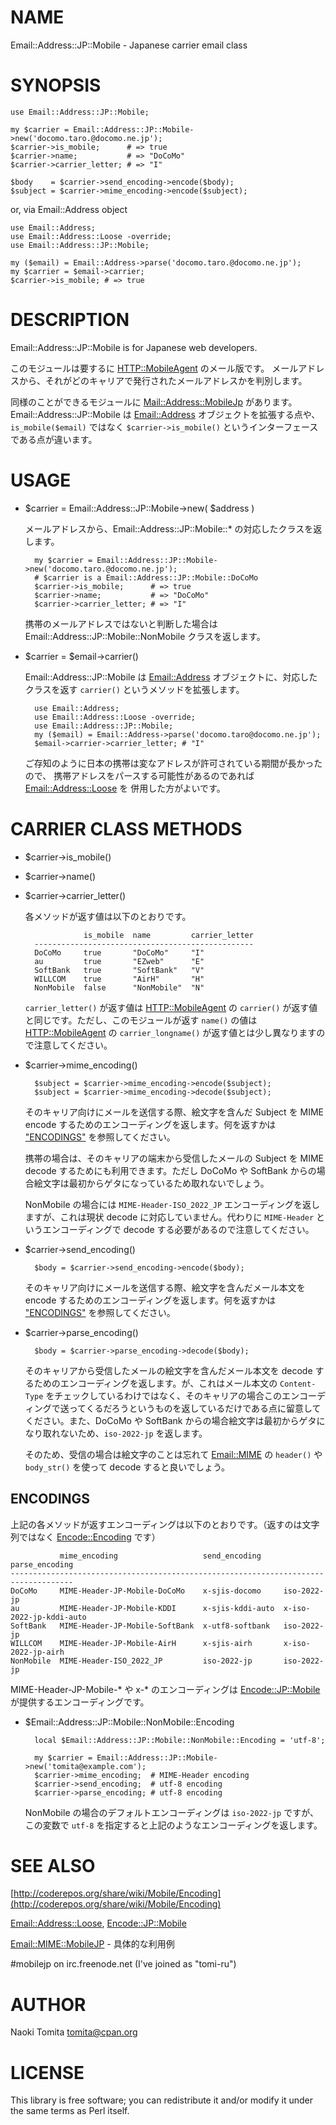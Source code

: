 # NAME

Email::Address::JP::Mobile - Japanese carrier email class

# SYNOPSIS

    use Email::Address::JP::Mobile;
    
    my $carrier = Email::Address::JP::Mobile->new('docomo.taro.@docomo.ne.jp');
    $carrier->is_mobile;      # => true
    $carrier->name;           # => "DoCoMo"
    $carrier->carrier_letter; # => "I"
    
    $body    = $carrier->send_encoding->encode($body);
    $subject = $carrier->mime_encoding->encode($subject);

or, via Email::Address object

    use Email::Address;
    use Email::Address::Loose -override;
    use Email::Address::JP::Mobile;
    
    my ($email) = Email::Address->parse('docomo.taro.@docomo.ne.jp');
    my $carrier = $email->carrier;
    $carrier->is_mobile; # => true

# DESCRIPTION

Email::Address::JP::Mobile is for Japanese web developers.

このモジュールは要するに [HTTP::MobileAgent](https://metacpan.org/pod/HTTP%3A%3AMobileAgent) のメール版です。
メールアドレスから、それがどのキャリアで発行されたメールアドレスかを判別します。

同様のことができるモジュールに [Mail::Address::MobileJp](https://metacpan.org/pod/Mail%3A%3AAddress%3A%3AMobileJp) があります。
Email::Address::JP::Mobile は [Email::Address](https://metacpan.org/pod/Email%3A%3AAddress) オブジェクトを拡張する点や、
`is_mobile($email)` ではなく `$carrier->is_mobile()` というインターフェースである点が違います。

# USAGE

- $carrier = Email::Address::JP::Mobile->new( $address )

    メールアドレスから、Email::Address::JP::Mobile::\* の対応したクラスを返します。

        my $carrier = Email::Address::JP::Mobile->new('docomo.taro.@docomo.ne.jp');
        # $carrier is a Email::Address::JP::Mobile::DoCoMo
        $carrier->is_mobile;      # => true
        $carrier->name;           # => "DoCoMo"
        $carrier->carrier_letter; # => "I"

    携帯のメールアドレスではないと判断した場合は Email::Address::JP::Mobile::NonMobile クラスを返します。

- $carrier = $email->carrier()

    Email::Address::JP::Mobile は [Email::Address](https://metacpan.org/pod/Email%3A%3AAddress) オブジェクトに、対応したクラスを返す
    `carrier()` というメソッドを拡張します。

        use Email::Address;
        use Email::Address::Loose -override;
        use Email::Address::JP::Mobile;
        my ($email) = Email::Address->parse('docomo.taro@docomo.ne.jp');
        $email->carrier->carrier_letter; # "I"

    ご存知のように日本の携帯は変なアドレスが許可されている期間が長かったので、
    携帯アドレスをパースする可能性があるのであれば [Email::Address::Loose](https://metacpan.org/pod/Email%3A%3AAddress%3A%3ALoose) を
    併用した方がよいです。

# CARRIER CLASS METHODS

- $carrier->is\_mobile()
- $carrier->name()
- $carrier->carrier\_letter()

    各メソッドが返す値は以下のとおりです。

                   is_mobile  name         carrier_letter
        -------------------------------------------------
        DoCoMo     true       "DoCoMo"     "I"
        au         true       "EZweb"      "E"
        SoftBank   true       "SoftBank"   "V"
        WILLCOM    true       "AirH"       "H"
        NonMobile  false      "NonMobile"  "N"

    `carrier_letter()` が返す値は [HTTP::MobileAgent](https://metacpan.org/pod/HTTP%3A%3AMobileAgent) の `carrier()` が返す値と同じです。ただし、このモジュールが返す `name()` の値は [HTTP::MobileAgent](https://metacpan.org/pod/HTTP%3A%3AMobileAgent) の `carrier_longname()` が返す値とは少し異なりますので注意してください。

- $carrier->mime\_encoding()

        $subject = $carrier->mime_encoding->encode($subject);
        $subject = $carrier->mime_encoding->decode($subject);

    そのキャリア向けにメールを送信する際、絵文字を含んだ Subject を MIME encode するためのエンコーディングを返します。何を返すかは ["ENCODINGS"](#encodings) を参照してください。

    携帯の場合は、そのキャリアの端末から受信したメールの Subject を MIME decode するためにも利用できます。ただし DoCoMo や SoftBank からの場合絵文字は最初からゲタになっているため取れないでしょう。

    NonMobile の場合には `MIME-Header-ISO_2022_JP` エンコーディングを返しますが、これは現状 decode に対応していません。代わりに `MIME-Header` というエンコーディングで decode する必要があるので注意してください。

- $carrier->send\_encoding()

        $body = $carrier->send_encoding->encode($body);

    そのキャリア向けにメールを送信する際、絵文字を含んだメール本文を encode するためのエンコーディングを返します。何を返すかは ["ENCODINGS"](#encodings) を参照してください。

- $carrier->parse\_encoding()

        $body = $carrier->parse_encoding->decode($body);

    そのキャリアから受信したメールの絵文字を含んだメール本文を decode するためのエンコーディングを返します。が、これはメール本文の `Content-Type` をチェックしているわけではなく、そのキャリアの場合このエンコーディングで送ってくるだろうというものを返しているだけである点に留意してください。また、DoCoMo や SoftBank からの場合絵文字は最初からゲタになり取れないため、`iso-2022-jp` を返します。

    そのため、受信の場合は絵文字のことは忘れて [Email::MIME](https://metacpan.org/pod/Email%3A%3AMIME) の `header()` や `body_str()` を使って decode すると良いでしょう。

## ENCODINGS

上記の各メソッドが返すエンコーディングは以下のとおりです。（返すのは文字列ではなく [Encode::Encoding](https://metacpan.org/pod/Encode%3A%3AEncoding) です）

               mime_encoding                   send_encoding     parse_encoding
    ------------------------------------------------------------------------------------
    DoCoMo     MIME-Header-JP-Mobile-DoCoMo    x-sjis-docomo     iso-2022-jp
    au         MIME-Header-JP-Mobile-KDDI      x-sjis-kddi-auto  x-iso-2022-jp-kddi-auto
    SoftBank   MIME-Header-JP-Mobile-SoftBank  x-utf8-softbank   iso-2022-jp
    WILLCOM    MIME-Header-JP-Mobile-AirH      x-sjis-airh       x-iso-2022-jp-airh
    NonMobile  MIME-Header-ISO_2022_JP         iso-2022-jp       iso-2022-jp

MIME-Header-JP-Mobile-\* や x-\* のエンコーディングは [Encode::JP::Mobile](https://metacpan.org/pod/Encode%3A%3AJP%3A%3AMobile) が提供するエンコーディングです。

- $Email::Address::JP::Mobile::NonMobile::Encoding

        local $Email::Address::JP::Mobile::NonMobile::Encoding = 'utf-8';

        my $carrier = Email::Address::JP::Mobile->new('tomita@example.com');
        $carrier->mime_encoding;  # MIME-Header encoding
        $carrier->send_encoding;  # utf-8 encoding
        $carrier->parse_encoding; # utf-8 encoding

    NonMobile の場合のデフォルトエンコーディングは `iso-2022-jp` ですが、この変数で `utf-8` を指定すると上記のようなエンコーディングを返します。

# SEE ALSO

[http://coderepos.org/share/wiki/Mobile/Encoding](http://coderepos.org/share/wiki/Mobile/Encoding)

[Email::Address::Loose](https://metacpan.org/pod/Email%3A%3AAddress%3A%3ALoose), [Encode::JP::Mobile](https://metacpan.org/pod/Encode%3A%3AJP%3A%3AMobile)

[Email::MIME::MobileJP](https://metacpan.org/pod/Email%3A%3AMIME%3A%3AMobileJP) - 具体的な利用例

\#mobilejp on irc.freenode.net (I've joined as "tomi-ru")

# AUTHOR

Naoki Tomita <tomita@cpan.org>

# LICENSE

This library is free software; you can redistribute it and/or modify
it under the same terms as Perl itself.
